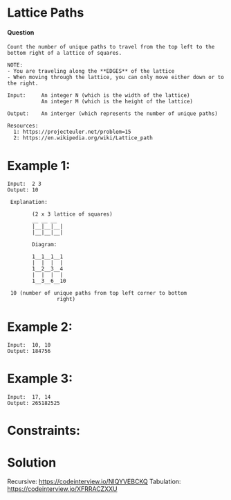 # Lattice Paths
 
#### Question
   
    Count the number of unique paths to travel from the top left to the bottom right of a lattice of squares. 
    
    NOTE: 
    - You are traveling along the **EDGES** of the lattice
    - When moving through the lattice, you can only move either down or to the right.
   
    Input:     An integer N (which is the width of the lattice)
               An integer M (which is the height of the lattice)
   
    Output:    An interger (which represents the number of unique paths)
   
    Resources:
      1: https://projecteuler.net/problem=15
      2: https://en.wikipedia.org/wiki/Lattice_path      

# Example 1:

```
Input:  2 3
Output: 10

 Explanation:

        (2 x 3 lattice of squares)
        __ __ __
        |__|__|__|
        |__|__|__|
 
        Diagram:
        
        1__1__1__1
        |  |  |  |
        1__2__3__4
        |  |  |  |
        1__3__6__10

 10 (number of unique paths from top left corner to bottom
                right)
 ```
 
# Example 2:

```
Input:  10, 10
Output: 184756
```
# Example 3:

```
Input:  17, 14
Output: 265182525
```

# Constraints:

 
# Solution
Recursive: https://codeinterview.io/NIQYVEBCKQ
Tabulation: https://codeinterview.io/XFRRACZXXU
